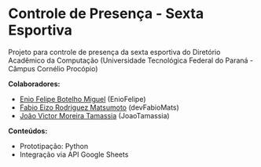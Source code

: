 # Controle de Presença - Sexta Esportiva
Projeto para controle de presença da sexta esportiva do Diretório Acadêmico da Computação (Universidade Tecnológica Federal do Paraná - Câmpus Cornélio Procópio) <br>

**Colaboradores:**
- [Enio Felipe Botelho Miguel](https://github.com/EnioFelipe) (EnioFelipe)
- [Fabio Eizo Rodriguez Matsumoto](https://github.com/devFabioMats) (devFabioMats)
- [João Victor Moreira Tamassia](https://github.com/JoaoTamassia) (JoaoTamassia)
 
**Conteúdos:**  
- Prototipação: Python
- Integração via API Google Sheets
